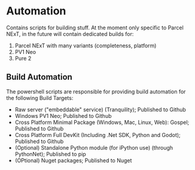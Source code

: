 # Automation

Contains scripts for building stuff. At the moment only specific to Parcel NExT, in the future will contain dedicated builds for:

1. Parcel NExT with many variants (completeness, platform)
2. PV1 Neo
3. Pure 2

## Build Automation

The powershell scripts are responsible for providing build automation for the following Build Targets:

* Raw server ("embeddable" service) (Tranquility); Published to Github
* Windows PV1 Neo; Published to Github
* Cross Platform Minimal Package (Windows, Mac, Linux, Web): Gospel; Published to Github
* Cross Platform Full DevKit (Including .Net SDK, Python and Godot); Published to Github
* (Optional) Standalone Python module (for iPython use) (through PythonNet); Published to pip
* (OPtional) Nuget packages; Published to Nuget